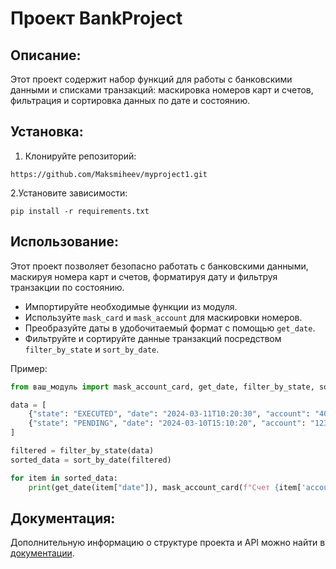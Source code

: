 # Проект BankProject

## Описание:
Этот проект содержит набор функций для работы с банковскими данными и списками транзакций: маскировка номеров карт и счетов, фильтрация и сортировка данных по дате и состоянию.
## Установка:
1. Клонируйте репозиторий:
```
https://github.com/Maksmiheev/myproject1.git
```
2.Установите зависимости:
```
pip install -r requirements.txt
```
## Использование:
Этот проект позволяет безопасно работать с банковскими данными, маскируя номера карт и счетов, форматируя дату и фильтруя транзакции по состоянию.

- Импортируйте необходимые функции из модуля.
- Используйте `mask_card` и `mask_account` для маскировки номеров.
- Преобразуйте даты в удобочитаемый формат с помощью `get_date`.
- Фильтруйте и сортируйте данные транзакций посредством `filter_by_state` и `sort_by_date`.

Пример:

```python
from ваш_модуль import mask_account_card, get_date, filter_by_state, sort_by_date

data = [
    {"state": "EXECUTED", "date": "2024-03-11T10:20:30", "account": "40817810099910004312"},
    {"state": "PENDING", "date": "2024-03-10T15:10:20", "account": "12345678901234567890"},
]

filtered = filter_by_state(data)
sorted_data = sort_by_date(filtered)

for item in sorted_data:
    print(get_date(item["date"]), mask_account_card(f"Счет {item['account']}"))
```
## Документация:

Дополнительную информацию о структуре проекта и API можно найти в [документации](README.md).